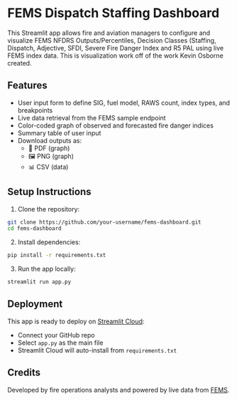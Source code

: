 # FEMS Dispatch Staffing Dashboard

This Streamlit app allows fire and aviation managers to configure and visualize FEMS NFDRS Outputs/Percentiles, Decision Classes (Staffing, Dispatch, Adjective, SFDI, Severe Fire Danger Index and R5 PAL using live FEMS index data. This is visualization work off of the work Kevin Osborne created.

## Features

- User input form to define SIG, fuel model, RAWS count, index types, and breakpoints
- Live data retrieval from the FEMS sample endpoint
- Color-coded graph of observed and forecasted fire danger indices
- Summary table of user input
- Download outputs as:
  - 📄 PDF (graph)
  - 🖼️ PNG (graph)
  - 📊 CSV (data)

## Setup Instructions

1. Clone the repository:

```bash
git clone https://github.com/your-username/fems-dashboard.git
cd fems-dashboard
```

2. Install dependencies:

```bash
pip install -r requirements.txt
```

3. Run the app locally:

```bash
streamlit run app.py
```

## Deployment

This app is ready to deploy on [Streamlit Cloud](https://streamlit.io/cloud):

- Connect your GitHub repo
- Select `app.py` as the main file
- Streamlit Cloud will auto-install from `requirements.txt`

## Credits

Developed by fire operations analysts and powered by live data from [FEMS](https://fems.fs2c.usda.gov).
